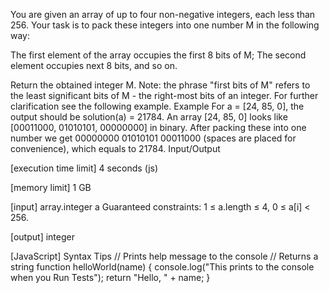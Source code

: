 You are given an array of up to four non-negative integers, each less than 256.
Your task is to pack these integers into one number M in the following way:

The first element of the array occupies the first 8 bits of M;
The second element occupies next 8 bits, and so on.

Return the obtained integer M.
Note: the phrase "first bits of M" refers to the least significant bits of M - the right-most bits of an integer. For further clarification see the following example.
Example
For a = [24, 85, 0], the output should be
solution(a) = 21784.
An array [24, 85, 0] looks like [00011000, 01010101, 00000000] in binary.
After packing these into one number we get 00000000 01010101 00011000 (spaces are placed for convenience), which equals to 21784.
Input/Output


[execution time limit] 4 seconds (js)


[memory limit] 1 GB


[input] array.integer a
Guaranteed constraints:
1 ≤ a.length ≤ 4,
0 ≤ a[i] < 256.


[output] integer


[JavaScript] Syntax Tips
// Prints help message to the console
// Returns a string
function helloWorld(name) {
    console.log("This prints to the console when you Run Tests");
    return "Hello, " + name;
}


